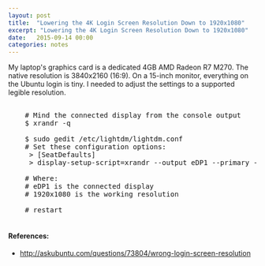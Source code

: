 ```yaml
---
layout: post
title:  "Lowering the 4K Login Screen Resolution Down to 1920x1080"
excerpt: "Lowering the 4K Login Screen Resolution Down to 1920x1080"
date:   2015-09-14 00:00
categories: notes
---
```


My laptop's graphics card is a dedicated 4GB AMD Radeon R7 M270.  The native resolution is 3840x2160 (16:9). On a 15-inch monitor, everything on the Ubuntu login is tiny.  I needed to adjust the settings to a supported legible resolution.

<pre>

    # Mind the connected display from the console output
    $ xrandr -q

    $ sudo gedit /etc/lightdm/lightdm.conf
    # Set these configuration options:
     > [SeatDefaults]
     > display-setup-script=xrandr --output eDP1 --primary --mode 1920x1080

    # Where:
    # eDP1 is the connected display
    # 1920x1080 is the working resolution

    # restart

</pre>

<aside>
    <h4>References:</h4>
    <ul>
        <li>
            <a href="http://askubuntu.com/questions/73804/wrong-login-screen-resolution" target="_blank">http://askubuntu.com/questions/73804/wrong-login-screen-resolution</a>
        </li>
    </ul>
</aside>